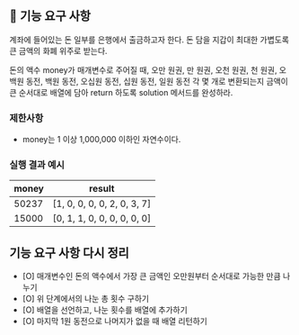 ## 🚀 기능 요구 사항

계좌에 들어있는 돈 일부를 은행에서 출금하고자 한다. 돈 담을 지갑이 최대한 가볍도록 큰 금액의 화폐 위주로 받는다.

돈의 액수 money가 매개변수로 주어질 때, 오만 원권, 만 원권, 오천 원권, 천 원권, 오백원 동전, 백원 동전, 오십원 동전, 십원 동전, 일원 동전 각 몇 개로 변환되는지 금액이 큰 순서대로 배열에 담아 return 하도록 solution 메서드를 완성하라.

### 제한사항

- money는 1 이상 1,000,000 이하인 자연수이다.

### 실행 결과 예시

| money | result                      |
| ----- | --------------------------- |
| 50237 | [1, 0, 0, 0, 0, 2, 0, 3, 7] |
| 15000 | [0, 1, 1, 0, 0, 0, 0, 0, 0] |

## 기능 요구 사항 다시 정리

- [O] 매개변수인 돈의 액수에서 가장 큰 금액인 오만원부터 순서대로 가능한 만큼 나누기
- [O] 위 단계에서의 나눈 총 횟수 구하기
- [O] 배열을 선언하고, 나눈 횟수를 배열에 추가하기
- [O] 마지막 1원 동전으로 나머지가 없을 때 배열 리턴하기
